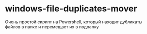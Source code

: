 # windows-file-duplicates-mover
Очень простой скрипт на Powershell, который находит дубликаты файлов в папке и перемещает их в подпапку
